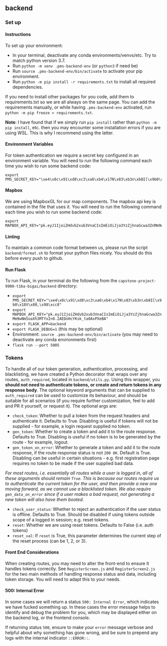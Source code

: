 ## backend

### Set up

#### Instructions
To set up your environment:
- In your terminal, deactivate any conda environments/venvs/etc. Try to match python version 3.7.
- Run `python -m venv .pms-backend-env` (or `python3` if need be)
- Run `source .pms-backend-env/bin/activate` to activate your pip environment.
- Run `python -m pip install -r requirements.txt` to install all required dependencies.

If you need to install other packages for you code, add them to requirements.txt so we are all always on the same page. You can add the requirements manually, or while having `.pms-backend-env` activated, run `python -m pip freeze > requirements.txt`. 

__Note__: I have found that if we simply run `pip install` rather than `python -m pip install`, etc. then you may encounter some installation errors if you are using WSL. This is why I recommend using the latter.

#### Environment Variables

For token authentication we require a secret key configured in an environment variable. You will need to run the following command each time you wish to run some backend code:
```
export PMS_SECRET_KEY="\xe4\x0c\x91\xd8\xc3\xa6\xb4\x17N\x83\xb3n\xb8I[\x9b0\x18V\x08,\x98\xcc8"
```

#### Mapbox

We are using MapboxGL for our map components. The mapbox api key is contained in the file that uses it. You will need to run the following command each time you wish to run some backend code:
```
export MAPBOX_API_KEY="pk.eyJ1IjoiZHdvb2xub3VnaCIsImEiOiJja3YzZjhnaGcwa3ZnMm9wNm5oaXh3MTYxIn0.2AEDoHcYKsk_ta0AxPXeBA"
```
#### Linting

To maintain a common code format between us, please run the script `backend/format.sh` to format your python files nicely. You should do this before every push to github.

#### Run Flask

To run Flask, in your terminal do the following from the `capstone-project-9900-t16a-bigai/backend` directory:
- `export PMS_SECRET_KEY="\xe4\x0c\x91\xd8\xc3\xa6\xb4\x17N\x83\xb3n\xb8I[\x9b0\x18V\x08,\x98\xcc8"`
- `export MAPBOX_API_KEY="pk.eyJ1IjoiZHdvb2xub3VnaCIsImEiOiJja3YzZjhnaGcwa3ZnMm9wNm5oaXh3MTYxIn0.2AEDoHcYKsk_ta0AxPXeBA"`
- `export FLASK_APP=backend`
- `export FLASK_DEBUG=1` (this may be optional)
- Environment: `source .pms-backend-env/bin/activate` (you may need to deactivate any conda environments first)
- `flask run --port 5005`


### Tokens

To handle all of our token generation, authentication, processing, and blacklisting, we have created a Python decorator that wraps over any routes, `auth_required`, located in `backend/utils.py`. Using this wrapper, you __should not need to authenticate tokens, or create and return tokens in any response body__. The optional keyword arguments that can be supplied to `auth_required` can be used to customize its behaviour, and should be suitable for all scenarios (if you require further customization, feel to add and PR it yourself, or request it). The optional args are:
- `check_token`: Whether to pull a token from the request headers and authenticate it. Defaults to True. Disabling is useful if tokens will not be supplied - for example, a login request supplied no token.
- `gen_token`: Whether to create a token and add it to the route response. Defaults to True. Disabling is useful if no token is to be generated by the route - for example, logout.
- `gen_token_on_error`: Whether to generate a token and add it to the route response, if the route response status is not `200 OK`. Default is True. Disabling can be useful in certain situations - e.g. first registration page requires no token to be made if the user supplied bad data.

_For most routes, i.e. essentially all routes while a user is logged in, all of these arguments should remain `True`. This is because our routes require us to authenticate the current token for the user, and then provide a new one moving forward, as we cannot use a blacklisted token. We also require `gen_data_on_error` since if a user makes a bad request, not generating a new token will also have them booted._

- `check_user_status`: Whether to reject an authentication if the user status is offline. Defaults to True. Should be disabled if using tokens outside scope of a logged in session; e.g. reset tokens.
- `reset`: Whether we are using reset tokens. Defaults to False (i.e. auth tokens)
- `reset_val`: If `reset` is True, this parameter determines the current step of the reset process (can be 1, 2, or 3).

#### Front End Considerations

When creating routes, you may need to alter the front-end to ensure it handles tokens correctly. See `RegisterScreen.js` and `RegisterScreen2.js` for the two main methods of handling response status and data, including token storage. You will need to adapt this to your needs. 

#### 500: Internal Error

In some cases we will return a status `500: Internal Error`, which indicates we have fucked something up. In these cases the error message helps to identify and debug the problem for you, which may be displayed either on the backend log, or the frontend console.

If returning status `500`, ensure to make your `error` message verbose and helpful about why something has gone wrong, and be sure to prepend any logs with the internal indicator `::ERROR::`.

